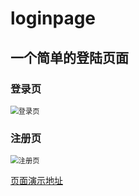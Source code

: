 # loginpage
## 一个简单的登陆页面

### 登录页

<img src="../loginpage/images/signin.png" alt="登录页" style="zoom: 80%;" />

### 注册页

<img src="../loginpage/images/signup.png" alt="注册页" style="zoom:80%;" />



[页面演示地址](https://suze233.github.io/loginpage/)

